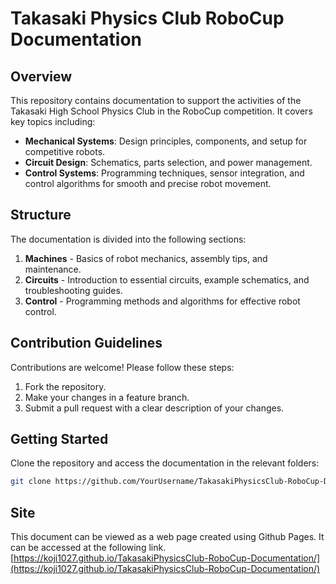 # Takasaki Physics Club RoboCup Documentation

## Overview
This repository contains documentation to support the activities of the Takasaki High School Physics Club in the RoboCup competition. It covers key topics including:

- **Mechanical Systems**: Design principles, components, and setup for competitive robots.
- **Circuit Design**: Schematics, parts selection, and power management.
- **Control Systems**: Programming techniques, sensor integration, and control algorithms for smooth and precise robot movement.

## Structure
The documentation is divided into the following sections:

1. **Machines** - Basics of robot mechanics, assembly tips, and maintenance.
2. **Circuits** - Introduction to essential circuits, example schematics, and troubleshooting guides.
3. **Control** - Programming methods and algorithms for effective robot control.

## Contribution Guidelines
Contributions are welcome! Please follow these steps:

1. Fork the repository.
2. Make your changes in a feature branch.
3. Submit a pull request with a clear description of your changes.

## Getting Started
Clone the repository and access the documentation in the relevant folders:

```bash
git clone https://github.com/YourUsername/TakasakiPhysicsClub-RoboCup-Documentation.git
```

## Site
This document can be viewed as a web page created using Github Pages. It can be accessed at the following link.
[https://koji1027.github.io/TakasakiPhysicsClub-RoboCup-Documentation/](https://koji1027.github.io/TakasakiPhysicsClub-RoboCup-Documentation/)
